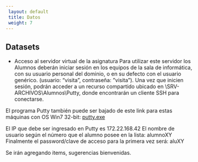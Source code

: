 ```yaml
---
 layout: default
 title: Datos
 weight: 7
---
```



## Datasets

- Acceso al servidor virtual de la asignatura
Para utilizar este servidor los Alumnos deberán iniciar sesión en los equipos de la sala de informática, con su usuario personal del dominio, o en su defecto con el usuario genérico. (usuario: “visita”, contraseña: ”visita”). Una vez que inicien sesión, podrán acceder a un recurso compartido ubicado en \\SRV-ARCHIVOS\Alumnos\Putty, donde encontrarán un cliente SSH para conectarse.

El programa Putty también puede ser bajado de este link para estas máquinas con OS Win7 32-bit: [putty.exe](https://the.earth.li/~sgtatham/putty/latest/w32/putty.exe)
 
El IP que debe ser ingresado en Putty es 172.22.168.42
El nombre de usuario según el número que el alumno posee en la lista: alumnoXY
Finalmente el password/clave de acceso para la primera vez será: aluXY


Se irán agregando items, sugerencias bienvenidas.
